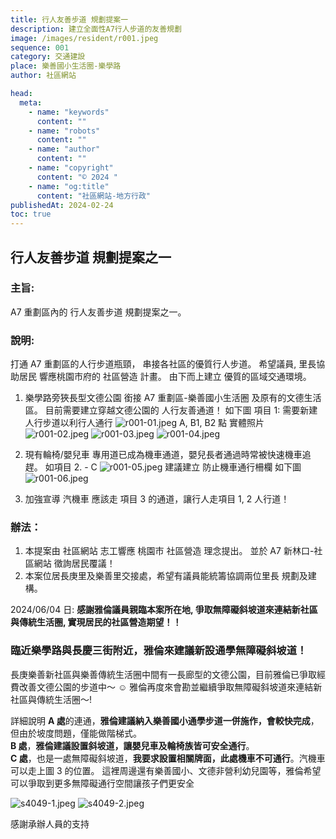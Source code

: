 ```yaml
---
title: 行人友善步道 規劃提案一
description: 建立全面性A7行人步道的友善規劃
image: /images/resident/r001.jpeg
sequence: 001
category: 交通建設
place: 樂善國小生活圈-樂學路
author: 社區網站

head:
  meta:
    - name: "keywords"
      content: ""
    - name: "robots"
      content: ""
    - name: "author"
      content: ""
    - name: "copyright"
      content: "© 2024 "
    - name: "og:title"
      content: "社區網站-地方行政"
publishedAt: 2024-02-24
toc: true
---
```


## 行人友善步道 規劃提案之一

### 主旨:

A7 重劃區內的 行人友善步道 規劃提案之一。

### 說明:

打通 A7 重劃區的人行步道瓶頸， 串接各社區的優質行人步道。 希望議員, 里長協助居民 響應桃園市府的 社區營造 計畫。 由下而上建立 優質的區域交通環境。

1. 樂學路旁狹長型文德公園 銜接 A7 重劃區-樂善國小生活圈 及原有的文德生活區。 目前需要建立穿越文德公園的 人行友善通道！ 如下圖 項目 1: 需要新建 人行步道以利行人通行
   ![r001-01.jpeg](/images/resident/r001-01.jpeg)
   A, B1, B2 點 實體照片
   ![r001-02.jpeg](/images/resident/r001-02.jpeg)
   ![r001-03.jpeg](/images/resident/r001-03.jpeg)
   ![r001-04.jpeg](/images/resident/r001-04.jpeg)

2. 現有輪椅/嬰兒車 專用道已成為機車通道，嬰兒長者通過時常被快速機車追趕。 如項目 2. - C
   ![r001-05.jpeg](/images/resident/r001-05.jpeg)
   建議建立 防止機車通行柵欄 如下圖
   ![r001-06.jpeg](/images/resident/r001-06.jpeg)

3. 加強宣導 汽機車 應該走 項目 3 的通道，讓行人走項目 1, 2 人行道！

### 辦法：

1. 本提案由 社區網站 志工響應 桃園市 社區營造 理念提出。 並於 A7 新林口-社區網站 徵詢居民覆議！
2. 本案位居長庚里及樂善里交接處，希望有議員能統籌協調兩位里長 規劃及建構。

2024/06/04 日: **感謝雅倫議員親臨本案所在地, 爭取無障礙斜坡道來連結新社區與傳統生活圈, 實現居民的社區營造期望！！**

### 臨近樂學路與長慶三街附近，雅倫來建議新設通學無障礙斜坡道！

長庚樂善新社區與樂善傳統生活圈中間有一長廊型的文德公園，目前雅倫已爭取經費改善文德公園的步道中～ ☺️
雅倫再度來會勘並繼續爭取無障礙斜坡道來連結新社區與傳統生活圈～!

詳細說明
**A 處**的連通，**雅倫建議納入樂善國小通學步道一併施作，會較快完成**，但由於坡度問題，僅能做階梯式。  
**B 處**，**雅倫建議設置斜坡道，讓嬰兒車及輪椅族皆可安全通行**。  
**C 處**，也是一處無障礙斜坡道，**我要求設置相關牌面，此處機車不可通行**。汽機車可以走上圖 3 的位置。
這裡周邊還有樂善國小、文德非營利幼兒園等，雅倫希望可以爭取到更多無障礙通行空間讓孩子們更安全

![s4049-1.jpeg](/images/service/s4049-1.jpeg)
![s4049-2.jpeg](/images/service/s4049-2.jpeg)

感謝承辦人員的支持

